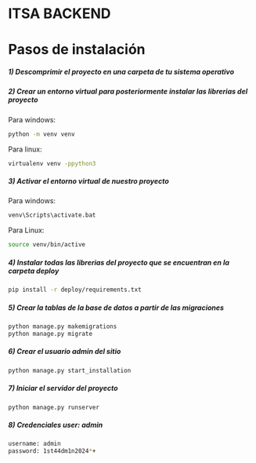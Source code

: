 # ITSA BACKEND

# Pasos de instalación

##### 1) Descomprimir el proyecto en una carpeta de tu sistema operativo

##### 2) Crear un entorno virtual para posteriormente instalar las librerias del proyecto

Para windows:

```bash
python -m venv venv 
```

Para linux:

```bash
virtualenv venv -ppython3 
```

##### 3) Activar el entorno virtual de nuestro proyecto

Para windows:

```bash
venv\Scripts\activate.bat 
```

Para Linux:

```bash
source venv/bin/active
```

##### 4) Instalar todas las librerias del proyecto que se encuentran en la carpeta deploy

```bash
pip install -r deploy/requirements.txt
```

##### 5) Crear la tablas de la base de datos a partir de las migraciones

```bash
python manage.py makemigrations
python manage.py migrate
```

##### 6) Crear el usuario admin del sitio

```bash
python manage.py start_installation
```

##### 7) Iniciar el servidor del proyecto

```bash
python manage.py runserver 
```
##### 8) Credenciales user: admin

```bash
username: admin
password: 1st44dm1n2024*+
```